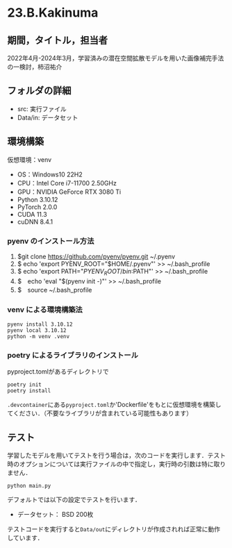 # 23.B.Kakinuma

## 期間，タイトル，担当者
2022年4月-2024年3月，学習済みの潜在空間拡散モデルを用いた画像補完手法の一検討，柿沼祐介

## フォルダの詳細
* src: 実行ファイル
* Data/in: データセット


## 環境構築
仮想環境：venv
* OS：Windows10 22H2
* CPU：Intel Core i7-11700 2.50GHz
* GPU：NVIDIA GeForce RTX 3080 Ti
* Python 3.10.12
* PyTorch 2.0.0
* CUDA 11.3
* cuDNN 8.4.1

### pyenv のインストール方法
1. $git clone https://github.com/pyenv/pyenv.git ~/.pyenv
2. $ echo 'export PYENV_ROOT="$HOME/.pyenv"' >> ~/.bash_profile
3. $ echo 'export PATH="$PYENV_ROOT/bin:$PATH"' >> ~/.bash_profile
4. $　echo 'eval "$(pyenv init -)"' >> ~/.bash_profile
5. $　source ~/.bash_profile

### venv による環境構築法
```
pyenv install 3.10.12
pyenv local 3.10.12
python -m venv .venv
```

### poetry によるライブラリのインストール
pyproject.tomlがあるディレクトリで
```
poetry init
poetry install
```

`.devcontainer`にある`pyproject.toml`か'Dockerfile'をもとに仮想環境を構築してください．（不要なライブラリが含まれている可能性もあります）





## テスト
学習したモデルを用いてテストを行う場合は，次のコードを実行します．テスト時のオプションについては実行ファイルの中で指定し，実行時の引数は特に取りません．  
  
`python main.py`  
  
デフォルトでは以下の設定でテストを行います．
* データセット： BSD 200枚

テストコードを実行すると`Data/out`にディレクトリが作成されれば正常に動作しています．  
  
